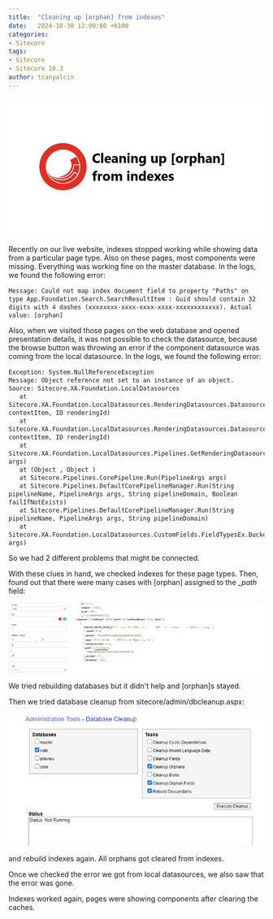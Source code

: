 ```yaml
---
title:  "Cleaning up [orphan] from indexes"
date:   2024-10-30 12:00:00 +0100
categories:
- Sitecore
tags:
- Sitecore
- Sitecore 10.3
author: tcanyalcin
---
```

![alt text](../files/2024/10/30/sitecore-orphan.png "Sitecore [orphan]")
  

Recently on our live website, indexes stopped working while showing data from a particular page type. Also on these pages, most components were missing. 
Everything was working fine on the master database. In the logs, we found the following error:

```
Message: Could not map index document field to property "Paths" on type App.Foundation.Search.SearchResultItem : Guid should contain 32 digits with 4 dashes (xxxxxxxx-xxxx-xxxx-xxxx-xxxxxxxxxxxx). Actual value: [orphan]
```

Also, when we visited those pages on the web database and opened presentation details, it was not possible to check the datasource, because the browse button was throwing an error if the component datasource was coming from the local datasource. In the logs, we found the following error:

```
Exception: System.NullReferenceException
Message: Object reference not set to an instance of an object.
Source: Sitecore.XA.Foundation.LocalDatasources
   at Sitecore.XA.Foundation.LocalDatasources.RenderingDatasources.DatasourceSettingsProvider.GetSettingsItem(Item contextItem, ID renderingId)
   at Sitecore.XA.Foundation.LocalDatasources.RenderingDatasources.DatasourceSettingsProvider.HasSettings(Item contextItem, ID renderingId)
   at Sitecore.XA.Foundation.LocalDatasources.Pipelines.GetRenderingDatasource.AddAdditionalTemplates.Process(GetRenderingDatasourceArgs args)
   at (Object , Object )
   at Sitecore.Pipelines.CorePipeline.Run(PipelineArgs args)
   at Sitecore.Pipelines.DefaultCorePipelineManager.Run(String pipelineName, PipelineArgs args, String pipelineDomain, Boolean failIfNotExists)
   at Sitecore.Pipelines.DefaultCorePipelineManager.Run(String pipelineName, PipelineArgs args, String pipelineDomain)
   at Sitecore.XA.Foundation.LocalDatasources.CustomFields.FieldTypesEx.BucketInternalLink.ShowDialog(ClientPipelineArgs args)
```

So we had 2 different problems that might be connected.

With these clues in hand, we checked indexes for these page types. Then, found out that there were many cases with [orphan] assigned to the *_path* field:

![alt text](../files/2024/10/30/solr_orphan.png "Solr Orphan in Path")

We tried rebuilding databases but it didn't help and [orphan]s stayed. 

Then we tried database cleanup from sitecore/admin/dbcleanup.aspx:

![alt text](../files/2024/10/30/sitecore_database_cleanup.png "Sitecore Database Cleanup")

and rebuild indexes again. All orphans got cleared from indexes. 

Once we checked the error we got from local datasources, we also saw that the error was gone.

Indexes worked again, pages were showing components after clearing the caches.